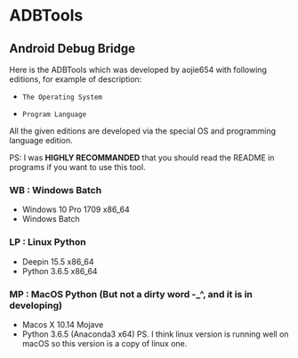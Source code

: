 # ADBTools

## Android Debug Bridge

Here is the ADBTools which was developed by aojie654 with following editions, for example of description:

- `The Operating System`

- `Program Language`

All the given editions are developed via the special OS and programming language edition.

PS: I was **HIGHLY RECOMMANDED** that you should read the README in programs if you want to use this tool.

### WB : Windows Batch

- Windows 10 Pro 1709 x86_64
- Windows Batch

### LP : Linux Python

- Deepin 15.5 x86_64
- Python 3.6.5 x86_64

### MP : MacOS Python **(But not a dirty word -_^, and it is in developing)**

- Macos X 10.14 Mojave
- Python 3.6.5 (Anaconda3 x64)
PS. I think linux version is running well on macOS so this version is a copy of linux one.